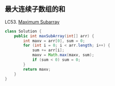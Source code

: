 ## 最大连续子数组的和

LC53. [Maximum Subarray](https://leetcode.com/problems/maximum-subarray/)

```java
class Solution {
    public int maxSubArray(int[] arr) {
        int maxv = arr[0], sum = 0;
        for (int i = 0; i < arr.length; i++) {
            sum += arr[i];
            maxv = Math.max(maxv, sum);
            if (sum < 0) sum = 0;
        }
        return maxv;
    }
}
```

